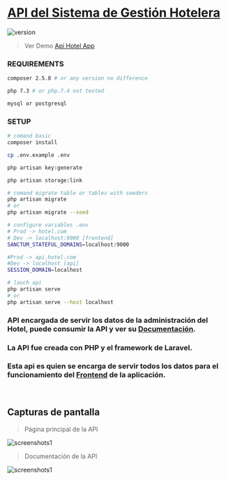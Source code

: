 # [API del Sistema de Gestión Hotelera](#)

![version](https://img.shields.io/badge/version-1.0.0-blue.svg)

>Ver Demo [Api Hotel App](http://api.hotel.juanjosepau.com "Ver demo")

### REQUIREMENTS
``` bash
composer 2.5.8 # or any version no difference

php 7.3 # or php.7.4 not tested

mysql or postgresql
```

### SETUP
``` bash
# comand basic
composer install

cp .env.example .env

php artisan key:generate

php artisan storage:link

# comand migrate table or tables with seeders
php artisan migrate
# or
php artisan migrate --seed

# configure variables .env
# Prod -> hotel.com
# Dev -> localhost:9000 [frontend]
SANCTUM_STATEFUL_DOMAINS=localhost:9000

#Prod -> api.hotel.com
#Dev -> localhost [api]
SESSION_DOMAIN=localhost

# lauch api
php artisan serve
# or
php artisan serve --host localhost
```


### API encargada de servir los datos de la administración del Hotel,  puede consumir la API y ver su [Documentación](https://documenter.getpostman.com/view/15269471/TzCS4kXs "Ver documentación de la api").
### La API fue creada con PHP y el framework de Laravel.

### Esta api es quien se encarga de servir todos los datos para el funcionamiento del [Frontend](https://hotel.juanjosepau.com "Ver aplicación que consume esta api") de la aplicación.

<br>

## Capturas de pantalla  
> Página principal de la API

![screenshots1](public/screenshots/api-hotel.png)

> Documentación de la API

![screenshots1](public/screenshots/api-hotel2.png)
